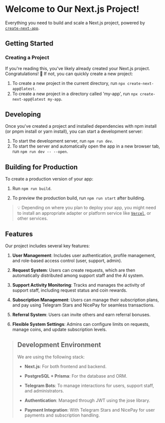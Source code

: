 # Welcome to Our Next.js Project!

Everything you need to build and scale a Next.js project, powered by [`create-next-app`](https://github.com/vercel/next.js).

## Getting Started

### Creating a Project

If you're reading this, you've likely already created your Next.js project. Congratulations! 🎉 If not, you can quickly create a new project:

1. To create a new project in the current directory, run `npx create-next-app@latest`.
2. To create a new project in a directory called 'my-app', run `npx create-next-app@latest my-app`.

## Developing

Once you've created a project and installed dependencies with npm install (or pnpm install or yarn install), you can start a development server:

1. To start the development server, run `npm run dev`.
2. To start the server and automatically open the app in a new browser tab, run `npm run dev -- --open`.

## Building for Production

To create a production version of your app:

1. Run `npm run build`.

2. To preview the production build, run `npm run start` after building.

> 💡 Depending on where you plan to deploy your app, you might need to install an appropriate adapter or platform service like [`Vercel`](https://vercel.com/), or other services.

## Features

Our project includes several key features:

1. **User Management**: Includes user authentication, profile management, and role-based access control (user, support, admin).

2. **Request System**: Users can create requests, which are then automatically distributed among support staff and the AI system.

3. **Support Activity Monitoring**: Tracks and manages the activity of support staff, including request status and coin rewards.
   
4. **Subscription Management**: Users can manage their subscription plans, and pay using Telegram Stars and NicePay for seamless transactions.
   
5. **Referral System**: Users can invite others and earn referral bonuses.
   
6. **Flexible System Settings**: Admins can configure limits on requests, manage coins, and update subscription levels.

> ## Development Environment
>
> We are using the following stack:
>
> *  **Next.js**: For both frontend and backend.
>   
> *  **PostgreSQL + Prisma**: For the database and ORM.
>
> *  **Telegram Bots**: To manage interactions for users, support staff, and administrators.
>
> *  **Authentication**: Managed through JWT using the jose library.
>
> *  **Payment Integration**: With Telegram Stars and NicePay for user payments and subscription handling.
